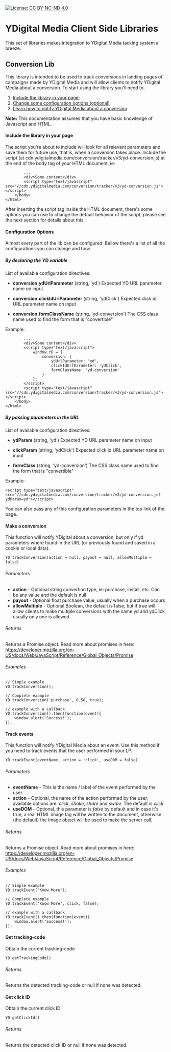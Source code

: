 [![License: CC BY-NC-ND 4.0](https://licensebuttons.net/l/by-nc-nd/4.0/80x15.png)](https://creativecommons.org/licenses/by-nc-nd/4.0/)


YDigital Media Client Side Libraries
====

This set of libraries makes integration to YDigital Media tacking system a breeze.



## Conversion Lib
This library is intended to be used to track conversions in landing pages of campaigns made by YDigital Media and will allow clients to notify YDigital Media about a conversion. To start using the library you'll need to.

1. [Include the library in your page](#include-the-library-in-your-page);
2. [Change some configuration options (optional)](#configuration-options)
4. [Learn how to notify YDigital Media about a conversion](#make-a-conversion).

**Note:** This documentation assumes that you have basic knowledge of Javascript and HTML.



#### Include the library in your page
The script you're about to include will look for all relevant parameters and save them for future use, that is, when a conversion takes place.
Include the script (at cdn.ydigitalmedia.com/conversion/tracker/v3/yd-conversion.js) at the end of the body tag of your HTML document, ie:
```
        ...
        <div>Some content</div>
        <script type="text/javascript" src="//cdn.ydigitalmedia.com/conversion/tracker/v3/yd-conversion.js"></script>
    </body>
</html>
```
After inserting the script tag inside the HTML document, there's some options you can use to change the default behavior of the script, please see the next section for details about this.



#### Configuration Options
Almost every part of the lib can be configured. Bellow there's a list of all the configurations you can change and how.

##### By declaring the YD variable
List of available configuration directives:


* **conversion.ydUrlParameter** (string, 'yd')
	Expected YD URL parameter name on input


* **conversion.clickIdUrlParameter** (string, 'ydClick')
	Expected click id URL parameter name on input


* **conversion.formClassName** (string, 'yd-conversion')
	The CSS class name used to find the form that is "convertible"

Example:
```
        ...
        <div>Some content</div>
        <script type="text/javascript">
            window.YD = {
                conversion: {
                    ydUrlParameter: 'yd',
                    clickIdUrlParameter: 'ydClick',
                    formClassName: 'yd-conversion'
                }
            };
        </script>
        <script type="text/javascript" src="//cdn.ydigitalmedia.com/conversion/tracker/v3/yd-conversion.js"></script>
    </body>
</html>
```



##### By passing parameters in the URL
List of available configuration directives:


* **ydParam** (string, 'yd')
	Expected YD URL parameter name on input


* **clickParam** (string, 'ydClick')
	Expected click id URL parameter name on input


* **formClass** (string, 'yd-conversion')
	The CSS class name used to find the form that is "convertible"

Example:
```
<script type="text/javascript" src="//cdn.ydigitalmedia.com/conversion/tracker/v3/yd-conversion.js?ydParam=yd"></script>
```
You can also pass any of this configuration parameters in the top link of the page.



#### Make a conversion
This function will notify YDigital about a conversion, but only if yd parameters where found in the URL (or previously found and saved in a cookie or local data).
```
YD.trackConversion(action = null, payout = null, allowMultiple = false)
```
###### Parameters
* **action**         - Optional string convertion type, ie: purchase, install, etc. Can be any value and the default is null
* **payout**         - Optional float purchase value, usually when a purchase occurs
* **allowMultiple**  - Optional Boolean, the default is false, but if true will allow clients to make multiple conversions with the same yd and ydClick, usually only one is allowed.

###### Returns
Returns a Promise object. Read more about promises in here: https://developer.mozilla.org/en-US/docs/Web/JavaScript/Reference/Global_Objects/Promise

###### Examples
```
// Simple example
YD.trackConversion();

// Complete example
YD.trackConversion('purchase', 0.50, true);

// example with a callback
YD.trackConversion().then(function(event){
    window.alert('Success!');
});
```



#### Track events
This function will notify YDigital Media about an event. Use this method if you need to track events that the user performed in your LP.
```
YD.trackEvent(eventName, action = 'click', useDOM = false)
```
###### Parameters
* **eventName** - This is the name / label of the event performed by the user.
* **action**    - Optional, the name of the action performed by the user, available options are: *click*, *shake*, *share* and *swipe*. The default is *click*.
* **useDOM**    - Optional, this parameter is *false* by default and in case it's true, a real HTML image tag will be written to the document, otherwise (the default) the Image object will be used to make the server call.

###### Returns
Returns a Promise object. Read more about promises in here: https://developer.mozilla.org/en-US/docs/Web/JavaScript/Reference/Global_Objects/Promise

###### Examples
```
// Simple example
YD.trackEvent('Know More');

// Complete example
YD.trackEvent('Know More', click, false);

// example with a callback
YD.trackEvent().then(function(event){
    window.alert('Success!');
});
```



#### Get tracking-code
Obtain the current tracking-code
```
YD.getTrackingCode()
```
###### Returns
Returns the detected tracking-code or null if none was detected.



#### Get click ID
Obtain the current click ID
```
YD.getClickId()
```
###### Returns
Returns the detected click ID or null if none was detected.
